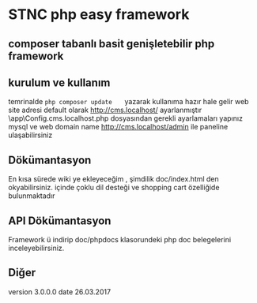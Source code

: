 # STNC php easy framework
## composer tabanlı basit genişletebilir php framework
## kurulum ve kullanım 
temrinalde 
```php composer update   ```
 yazarak kullanıma hazır hale gelir 
web site adresi default olarak http://cms.localhost/ ayarlanmıştır 
\app\Config.cms.localhost.php  dosyasından gerekli ayarlamaları yapınız mysql ve web domain name
http://cms.localhost/admin ile paneline ulaşabilirsiniz 


## Dökümantasyon 
En kısa sürede wiki ye ekleyeceğim , şimdilik doc/index.html den okyabilirsiniz. 
içinde çoklu dil desteği ve shopping cart özelliğide bulunmaktadır 
<br>
## API Dökümantasyon 
Framework ü indirip doc/phpdocs klasorundeki php doc belegelerini inceleyebilirsiniz.

## Diğer 
version 3.0.0.0
date 26.03.2017
